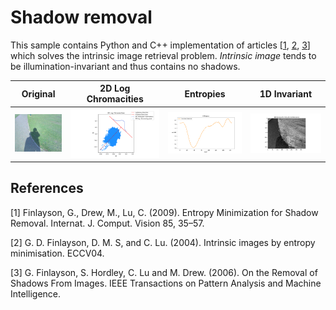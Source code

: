 # Shadow removal
This sample contains Python and C++ implementation of articles [[1](#1), [2](#2), [3](#3)] which solves the intrinsic image retrieval problem.
*Intrinsic image* tends to be illumination-invariant and thus contains no shadows.

Original  |  2D Log Chromacities  |  Entropies  |  1D Invariant  
:-------------------------:|:-------------------------:|:-------------------------:|:-------------------------:
![](data/shadow_test.jpg)  |  ![](data/doc/LogChr.png)  |  ![](data/doc/Entropies.png)  |  ![](data/doc/I1D.png)

## References
<a id="1">[1]</a> 
Finlayson, G., Drew, M., Lu, C. (2009). Entropy Minimization for Shadow Removal. Internat. J. Comput. Vision 85, 35–57.

<a id="2">[2]</a> 
G. D. Finlayson, D. M. S, and C. Lu. (2004). Intrinsic images by entropy minimisation. ECCV04.

<a id="3">[3]</a> 
G. Finlayson, S. Hordley, C. Lu and M. Drew. (2006). On the Removal of Shadows From Images. IEEE Transactions on Pattern Analysis and Machine Intelligence.